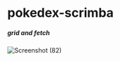 # pokedex-scrimba
##### grid and fetch

![Screenshot (82)](https://user-images.githubusercontent.com/85759426/143770009-4b43d18d-3ac2-4577-8123-7adc9526e33b.png)
